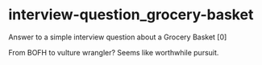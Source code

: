 # interview-question_grocery-basket

Answer to a simple interview question about a Grocery Basket [0]

From BOFH to vulture wrangler? Seems like worthwhile pursuit.

